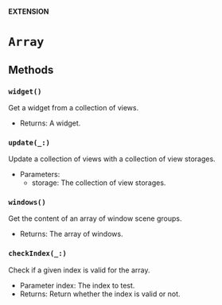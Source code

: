 **EXTENSION**

# `Array`

## Methods
### `widget()`

Get a widget from a collection of views.
- Returns: A widget.

### `update(_:)`

Update a collection of views with a collection of view storages.
- Parameters:
    - storage: The collection of view storages.

### `windows()`

Get the content of an array of window scene groups.
- Returns: The array of windows.

### `checkIndex(_:)`

Check if a given index is valid for the array.
- Parameter index: The index to test.
- Returns: Return whether the index is valid or not.
